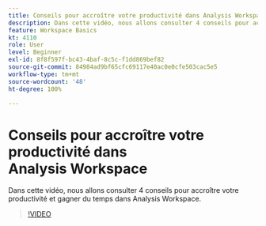 ```yaml
---
title: Conseils pour accroître votre productivité dans Analysis Workspace
description: Dans cette vidéo, nous allons consulter 4 conseils pour accroître votre productivité et gagner du temps dans Analysis Workspace.
feature: Workspace Basics
kt: 4110
role: User
level: Beginner
exl-id: 8f8f597f-bc43-4baf-8c5c-f1dd869bef82
source-git-commit: 84984ad9bf65cfc69117e40ac0e0cfe503cac5e5
workflow-type: tm+mt
source-wordcount: '48'
ht-degree: 100%

---
```


# Conseils pour accroître votre productivité dans Analysis Workspace

Dans cette vidéo, nous allons consulter 4 conseils pour accroître votre productivité et gagner du temps dans Analysis Workspace.

>[!VIDEO](https://video.tv.adobe.com/v/31157/?quality=12&learn=on)
